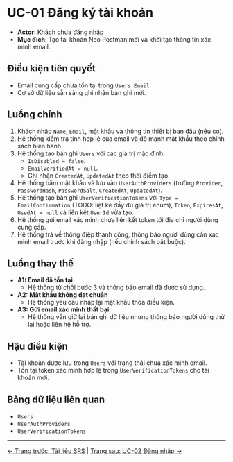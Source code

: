 # UC-01 Đăng ký tài khoản

- **Actor**: Khách chưa đăng nhập
- **Mục đích**: Tạo tài khoản Neo Postman mới và khởi tạo thông tin xác minh email.

## Điều kiện tiên quyết
- Email cung cấp chưa tồn tại trong `Users.Email`.
- Cơ sở dữ liệu sẵn sàng ghi nhận bản ghi mới.

## Luồng chính
1. Khách nhập `Name`, `Email`, mật khẩu và thông tin thiết bị ban đầu (nếu có).
2. Hệ thống kiểm tra tính hợp lệ của email và độ mạnh mật khẩu theo chính sách hiện hành.
3. Hệ thống tạo bản ghi `Users` với các giá trị mặc định:
   - `IsDisabled = false`.
   - `EmailVerifiedAt = null`.
   - Ghi nhận `CreatedAt`, `UpdatedAt` theo thời điểm tạo.
4. Hệ thống băm mật khẩu và lưu vào `UserAuthProviders` (trường `Provider`, `PasswordHash`, `PasswordSalt`, `CreatedAt`, `UpdatedAt`).
5. Hệ thống tạo bản ghi `UserVerificationTokens` với `Type = EmailConfirmation` (TODO: liệt kê đầy đủ giá trị enum), `Token`, `ExpiresAt`, `UsedAt = null` và liên kết `UserId` vừa tạo.
6. Hệ thống gửi email xác minh chứa liên kết token tới địa chỉ người dùng cung cấp.
7. Hệ thống trả về thông điệp thành công, thông báo người dùng cần xác minh email trước khi đăng nhập (nếu chính sách bắt buộc).

## Luồng thay thế
- **A1: Email đã tồn tại**
  - Hệ thống từ chối bước 3 và thông báo email đã được sử dụng.
- **A2: Mật khẩu không đạt chuẩn**
  - Hệ thống yêu cầu nhập lại mật khẩu thỏa điều kiện.
- **A3: Gửi email xác minh thất bại**
  - Hệ thống vẫn giữ lại bản ghi dữ liệu nhưng thông báo người dùng thử lại hoặc liên hệ hỗ trợ.

## Hậu điều kiện
- Tài khoản được lưu trong `Users` với trạng thái chưa xác minh email.
- Tồn tại token xác minh hợp lệ trong `UserVerificationTokens` cho tài khoản mới.

## Bảng dữ liệu liên quan
- `Users`
- `UserAuthProviders`
- `UserVerificationTokens`
---
[← Trang trước: Tài liệu SRS](../SRS.md) | [Trang sau: UC-02 Đăng nhập →](UC-02_Login.md)
